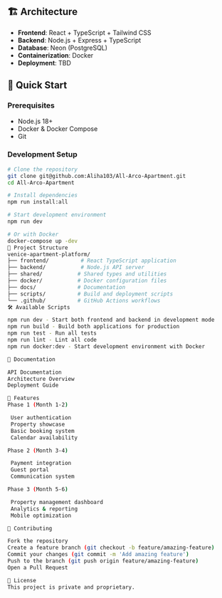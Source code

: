 ## 🏗️ Architecture

- **Frontend**: React + TypeScript + Tailwind CSS
- **Backend**: Node.js + Express + TypeScript
- **Database**: Neon (PostgreSQL)
- **Containerization**: Docker
- **Deployment**: TBD

## 🚀 Quick Start

### Prerequisites
- Node.js 18+
- Docker & Docker Compose
- Git

### Development Setup
```bash
# Clone the repository
git clone git@github.com:Aliha103/All-Arco-Apartment.git
cd All-Arco-Apartment

# Install dependencies
npm run install:all

# Start development environment
npm run dev

# Or with Docker
docker-compose up -dev
📁 Project Structure
venice-apartment-platform/
├── frontend/          # React TypeScript application
├── backend/           # Node.js API server
├── shared/           # Shared types and utilities
├── docker/           # Docker configuration files
├── docs/             # Documentation
├── scripts/          # Build and deployment scripts
└── .github/          # GitHub Actions workflows
🛠️ Available Scripts

npm run dev - Start both frontend and backend in development mode
npm run build - Build both applications for production
npm run test - Run all tests
npm run lint - Lint all code
npm run docker:dev - Start development environment with Docker

📖 Documentation

API Documentation
Architecture Overview
Deployment Guide

🏨 Features
Phase 1 (Month 1-2)

 User authentication
 Property showcase
 Basic booking system
 Calendar availability

Phase 2 (Month 3-4)

 Payment integration
 Guest portal
 Communication system

Phase 3 (Month 5-6)

 Property management dashboard
 Analytics & reporting
 Mobile optimization

🤝 Contributing

Fork the repository
Create a feature branch (git checkout -b feature/amazing-feature)
Commit your changes (git commit -m 'Add amazing feature')
Push to the branch (git push origin feature/amazing-feature)
Open a Pull Request

📄 License
This project is private and proprietary.